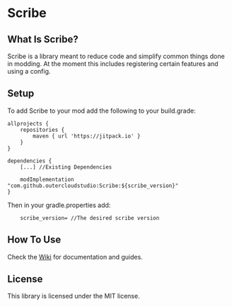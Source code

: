 # Scribe
## What Is Scribe?
Scribe is a library meant to reduce code and simplify common things done in modding. At the moment this includes registering certain features and using a config.

## Setup

To add Scribe to your mod add the following to your build.grade:

```
allprojects {
	repositories {
		maven { url 'https://jitpack.io' }
	}
}

dependencies {
	[...] //Existing Dependencies

	modImplementation "com.github.outercloudstudio:Scribe:${scribe_version}"
}
```

Then in your gradle.properties add:
```
    scribe_version= //The desired scribe version
```

## How To Use
Check the [Wiki](https://github.com/outercloudstudio/Scribe/wiki) for documentation and guides.

## License

This library is licensed under the MIT license.
